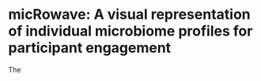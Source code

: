 # micRowave: A visual representation of individual microbiome profiles for participant engagement

The 